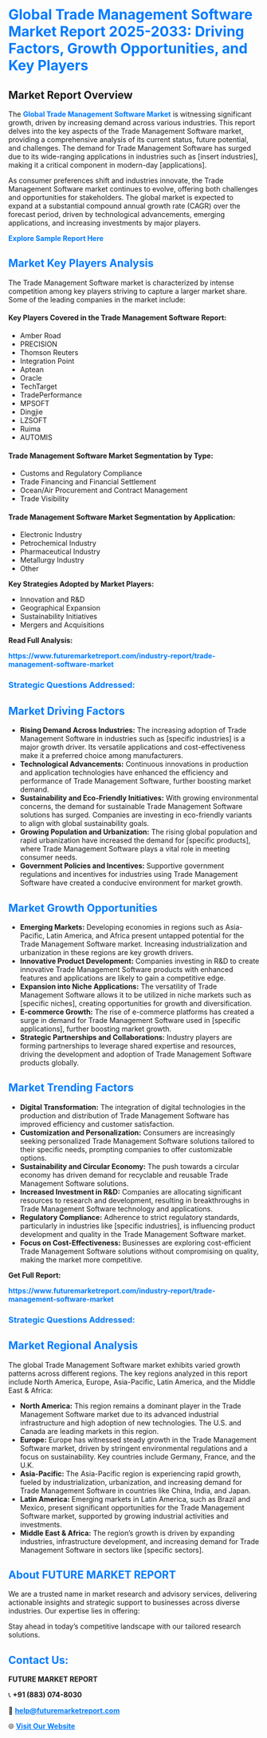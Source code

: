 <h1 style="color: #007BFF;">Global Trade Management Software Market Report 2025-2033: Driving Factors, Growth Opportunities, and Key Players</h1>

<section id="overview">
<h2>Market Report Overview</h2>
<p>The <a href="https://www.futuremarketreport.com/industry-report/trade-management-software-market" style="color: #007BFF; text-decoration: none;"><strong>Global Trade Management Software Market</strong></a> is witnessing significant growth, driven by increasing demand across various industries. This report delves into the key aspects of the Trade Management Software market, providing a comprehensive analysis of its current status, future potential, and challenges. The demand for Trade Management Software has surged due to its wide-ranging applications in industries such as [insert industries], making it a critical component in modern-day [applications].</p>
<p>As consumer preferences shift and industries innovate, the Trade Management Software market continues to evolve, offering both challenges and opportunities for stakeholders. The global market is expected to expand at a substantial compound annual growth rate (CAGR) over the forecast period, driven by technological advancements, emerging applications, and increasing investments by major players.</p>
</section>

<section id="overview">
<p><a href="https://www.futuremarketreport.com/request-sample/reportId=97120" style="color: #007BFF; text-decoration: none;"><strong>Explore Sample Report Here</strong></a></p>
</section>

<section id="key-players">
<h2 style="color: #007BFF;">Market Key Players Analysis</h2>
<p>The Trade Management Software market is characterized by intense competition among key players striving to capture a larger market share. Some of the leading companies in the market include:</p>
<h4>Key Players Covered in the Trade Management Software Report:</h4>
<ul><li>Amber Road</li><li>PRECISION</li><li>Thomson Reuters</li><li>Integration Point</li><li>Aptean</li><li>Oracle</li><li>TechTarget</li><li>TradePerformance</li><li>MPSOFT</li><li>Dingjie</li><li>LZSOFT</li><li>Ruima</li><li>AUTOMIS</li></ul>
<h4>Trade Management Software Market Segmentation by Type:</h4>
<ul><li>Customs and Regulatory Compliance</li><li>Trade Financing and Financial Settlement</li><li>Ocean/Air Procurement and Contract Management</li><li>Trade Visibility</li></ul>

<h4>Trade Management Software Market Segmentation by Application:</h4>
<ul><li>Electronic Industry</li><li>Petrochemical Industry</li><li>Pharmaceutical Industry</li><li>Metallurgy Industry</li><li>Other</li></ul>
<p><strong>Key Strategies Adopted by Market Players:</strong></p>
<ul>
<li>Innovation and R&D</li>
<li>Geographical Expansion</li>
<li>Sustainability Initiatives</li>
<li>Mergers and Acquisitions</li>
</ul>
</section>

<section>
<p><strong>Read Full Analysis: </strong></p><a href="https://www.futuremarketreport.com/industry-report/trade-management-software-market" style="color: #007BFF; text-decoration: none;"><strong>https://www.futuremarketreport.com/industry-report/trade-management-software-market</strong></a>
<h3 style="color: #007BFF;">Strategic Questions Addressed:</h3>
</section>

<section id="driving-factors">
<h2 style="color: #007BFF;">Market Driving Factors</h2>
<ul>
<li><strong>Rising Demand Across Industries:</strong> The increasing adoption of Trade Management Software in industries such as [specific industries] is a major growth driver. Its versatile applications and cost-effectiveness make it a preferred choice among manufacturers.</li>
<li><strong>Technological Advancements:</strong> Continuous innovations in production and application technologies have enhanced the efficiency and performance of Trade Management Software, further boosting market demand.</li>
<li><strong>Sustainability and Eco-Friendly Initiatives:</strong> With growing environmental concerns, the demand for sustainable Trade Management Software solutions has surged. Companies are investing in eco-friendly variants to align with global sustainability goals.</li>
<li><strong>Growing Population and Urbanization:</strong> The rising global population and rapid urbanization have increased the demand for [specific products], where Trade Management Software plays a vital role in meeting consumer needs.</li>
<li><strong>Government Policies and Incentives:</strong> Supportive government regulations and incentives for industries using Trade Management Software have created a conducive environment for market growth.</li>
</ul>
</section>

<section id="growth-opportunities">
<h2 style="color: #007BFF;">Market Growth Opportunities</h2>
<ul>
<li><strong>Emerging Markets:</strong> Developing economies in regions such as Asia-Pacific, Latin America, and Africa present untapped potential for the Trade Management Software market. Increasing industrialization and urbanization in these regions are key growth drivers.</li>
<li><strong>Innovative Product Development:</strong> Companies investing in R&D to create innovative Trade Management Software products with enhanced features and applications are likely to gain a competitive edge.</li>
<li><strong>Expansion into Niche Applications:</strong> The versatility of Trade Management Software allows it to be utilized in niche markets such as [specific niches], creating opportunities for growth and diversification.</li>
<li><strong>E-commerce Growth:</strong> The rise of e-commerce platforms has created a surge in demand for Trade Management Software used in [specific applications], further boosting market growth.</li>
<li><strong>Strategic Partnerships and Collaborations:</strong> Industry players are forming partnerships to leverage shared expertise and resources, driving the development and adoption of Trade Management Software products globally.</li>
</ul>
</section>

<section id="trending-factors">
<h2 style="color: #007BFF;">Market Trending Factors</h2>
<ul>
<li><strong>Digital Transformation:</strong> The integration of digital technologies in the production and distribution of Trade Management Software has improved efficiency and customer satisfaction.</li>
<li><strong>Customization and Personalization:</strong> Consumers are increasingly seeking personalized Trade Management Software solutions tailored to their specific needs, prompting companies to offer customizable options.</li>
<li><strong>Sustainability and Circular Economy:</strong> The push towards a circular economy has driven demand for recyclable and reusable Trade Management Software solutions.</li>
<li><strong>Increased Investment in R&D:</strong> Companies are allocating significant resources to research and development, resulting in breakthroughs in Trade Management Software technology and applications.</li>
<li><strong>Regulatory Compliance:</strong> Adherence to strict regulatory standards, particularly in industries like [specific industries], is influencing product development and quality in the Trade Management Software market.</li>
<li><strong>Focus on Cost-Effectiveness:</strong> Businesses are exploring cost-efficient Trade Management Software solutions without compromising on quality, making the market more competitive.</li>
</ul>
</section>

<section>
<p><strong>Get Full Report: </strong></p><a href="https://www.futuremarketreport.com/industry-report/trade-management-software-market" style="color: #007BFF; text-decoration: none;"><strong>https://www.futuremarketreport.com/industry-report/trade-management-software-market</strong></a>
<h3 style="color: #007BFF;">Strategic Questions Addressed:</h3>
</section>


<section id="regional-analysis">
<h2 style="color: #007BFF;">Market Regional Analysis</h2>
<p>The global Trade Management Software market exhibits varied growth patterns across different regions. The key regions analyzed in this report include North America, Europe, Asia-Pacific, Latin America, and the Middle East & Africa:</p>
<ul>
<li><strong>North America:</strong> This region remains a dominant player in the Trade Management Software market due to its advanced industrial infrastructure and high adoption of new technologies. The U.S. and Canada are leading markets in this region.</li>
<li><strong>Europe:</strong> Europe has witnessed steady growth in the Trade Management Software market, driven by stringent environmental regulations and a focus on sustainability. Key countries include Germany, France, and the U.K.</li>
<li><strong>Asia-Pacific:</strong> The Asia-Pacific region is experiencing rapid growth, fueled by industrialization, urbanization, and increasing demand for Trade Management Software in countries like China, India, and Japan.</li>
<li><strong>Latin America:</strong> Emerging markets in Latin America, such as Brazil and Mexico, present significant opportunities for the Trade Management Software market, supported by growing industrial activities and investments.</li>
<li><strong>Middle East & Africa:</strong> The region’s growth is driven by expanding industries, infrastructure development, and increasing demand for Trade Management Software in sectors like [specific sectors].</li>
</ul>
</section>

<footer>
<h2 style="color: #007BFF;">About FUTURE MARKET REPORT</h2>
<p>We are a trusted name in market research and advisory services, delivering actionable insights and strategic support to businesses across diverse industries. Our expertise lies in offering:</p>

<p>Stay ahead in today’s competitive landscape with our tailored research solutions.</p>

<h2 style="color: #007BFF;">Contact Us:</h2>
<p><strong>FUTURE MARKET REPORT</strong></p>
<p>📞 <strong>+91 (883) 074-8030</strong></p>
<p>📧 <strong><a href="mailto:help@futuremarketreport.com" style="color: #007BFF;">help@futuremarketreport.com</a></strong></p>
<p>🌐 <strong><a href="https://www.futuremarketreport.com/" style="color: #007BFF;">Visit Our Website</a></strong></p>
</footer>